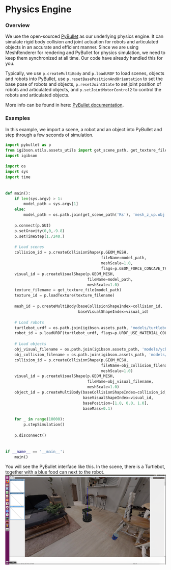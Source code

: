 # Physics Engine

### Overview
We use the open-sourced [PyBullet](http://www.pybullet.org/) as our underlying physics engine. It can simulate rigid body collision and joint actuation for robots and articulated objects in an accurate and efficient manner. Since we are using MeshRenderer for rendering and PyBullet for physics simulation, we need to keep them synchronized at all time. Our code have already handled this for you.

Typically, we use `p.createMultiBody` and `p.loadURDF` to load scenes, objects and robots into PyBullet, use `p.resetBasePositionAndOrientation` to set the base pose of robots and objects, `p.resetJointState` to set joint position of robots and articulated objects, and `p.setJointMotorControl2` to control the robots and articulated objects.

More info can be found in here: [PyBullet documentation](https://docs.google.com/document/d/10sXEhzFRSnvFcl3XxNGhnD4N2SedqwdAvK3dsihxVUA).

### Examples
In this example, we import a scene, a robot and an object into PyBullet and step through a few seconds of simulation.

```python
import pybullet as p
from igibson.utils.assets_utils import get_scene_path, get_texture_file
import igibson

import os
import sys
import time


def main():
    if len(sys.argv) > 1:
        model_path = sys.argv[1]
    else:
        model_path = os.path.join(get_scene_path('Rs'), 'mesh_z_up.obj')

    p.connect(p.GUI)
    p.setGravity(0,0,-9.8)
    p.setTimeStep(1./240.)

    # Load scenes
    collision_id = p.createCollisionShape(p.GEOM_MESH,
                                          fileName=model_path,
                                          meshScale=1.0,
                                          flags=p.GEOM_FORCE_CONCAVE_TRIMESH)
    visual_id = p.createVisualShape(p.GEOM_MESH,
                                    fileName=model_path,
                                    meshScale=1.0)
    texture_filename = get_texture_file(model_path)
    texture_id = p.loadTexture(texture_filename)

    mesh_id = p.createMultiBody(baseCollisionShapeIndex=collision_id,
                                baseVisualShapeIndex=visual_id)

    # Load robots
    turtlebot_urdf = os.path.join(igibson.assets_path, 'models/turtlebot/turtlebot.urdf')
    robot_id = p.loadURDF(turtlebot_urdf, flags=p.URDF_USE_MATERIAL_COLORS_FROM_MTL)

    # Load objects
    obj_visual_filename = os.path.join(igibson.assets_path, 'models/ycb/002_master_chef_can/textured_simple.obj')
    obj_collision_filename = os.path.join(igibson.assets_path, 'models/ycb/002_master_chef_can/textured_simple_vhacd.obj')
    collision_id = p.createCollisionShape(p.GEOM_MESH,
                                          fileName=obj_collision_filename,
                                          meshScale=1.0)
    visual_id = p.createVisualShape(p.GEOM_MESH,
                                    fileName=obj_visual_filename,
                                    meshScale=1.0)
    object_id = p.createMultiBody(baseCollisionShapeIndex=collision_id,
                                  baseVisualShapeIndex=visual_id,
                                  basePosition=[1.0, 0.0, 1.0],
                                  baseMass=0.1)

    for _ in range(10000):
        p.stepSimulation()

    p.disconnect()


if __name__ == '__main__':
    main()
```

You will see the PyBullet interface like this. In the scene, there is a Turtlebot, together with a blue food can next to the robot.
![physics_engine.png](images/physics_engine.png)

